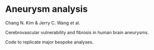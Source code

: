 # Aneurysm analysis

Chang N. Kim & Jerry C. Wang et al.

Cerebrovascular vulnerability and fibrosis in human brain aneurysms. 

Code to replicate major bespoke analyses.

